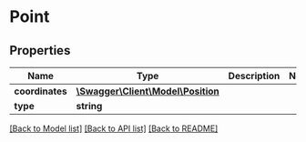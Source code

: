 # Point

## Properties
Name | Type | Description | Notes
------------ | ------------- | ------------- | -------------
**coordinates** | [**\Swagger\Client\Model\Position**](Position.md) |  | 
**type** | **string** |  | 

[[Back to Model list]](../../README.md#documentation-for-models) [[Back to API list]](../../README.md#documentation-for-api-endpoints) [[Back to README]](../../README.md)

